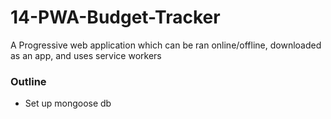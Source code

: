 # 14-PWA-Budget-Tracker
A Progressive web application which can be ran online/offline, downloaded as an app, and uses service workers

### Outline

- Set up mongoose db